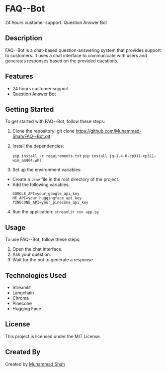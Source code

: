 # FAQ--Bot

24 hours customer support. Question Answer Bot

## Description

FAQ--Bot is a chat-based question-answering system that provides support to customers. It uses a chat interface to communicate with users and generates responses based on the provided questions.

## Features

- 24 hours customer support
- Question Answer Bot

## Getting Started

To get started with FAQ--Bot, follow these steps:

1. Clone the repository:
   git clone https://github.com/Muhammad-Shah/FAQ--Bot.git
2. Install the dependencies:

   `pip install -r requirements.txt`
   `pip install jq-1.4.0-cp311-cp311-win_amd64.whl`

3. Set up the environment variables:

- Create a `.env` file in the root directory of the project.
- Add the following variables:
  ```
  GOOGLE_API=your_google_api_key
  HF_API=your_huggingface_api_key
  PINECONE_API=your_pinecone_api_key
  ```

4. Run the application:
   `streamlit run app.py`

## Usage

To use FAQ--Bot, follow these steps:

1. Open the chat interface.
2. Ask your question.
3. Wait for the bot to generate a response.

## Technologies Used

- Streamlit
- Langchain
- Chroma
- Pinecone
- Hugging Face

## License

This project is licensed under the MIT License.

## Created By

Created by [Muhammad Shah](https://github.com/Muhammad-Shah)
